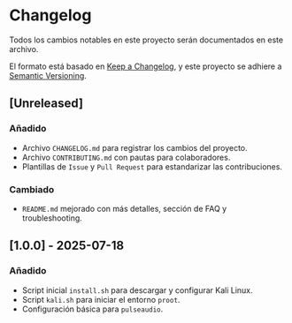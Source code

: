 # Changelog

Todos los cambios notables en este proyecto serán documentados en este archivo.

El formato está basado en [Keep a Changelog](https://keepachangelog.com/en/1.0.0/), y este proyecto se adhiere a [Semantic Versioning](https://semver.org/spec/v2.0.0.html).

## [Unreleased]

### Añadido
- Archivo `CHANGELOG.md` para registrar los cambios del proyecto.
- Archivo `CONTRIBUTING.md` con pautas para colaboradores.
- Plantillas de `Issue` y `Pull Request` para estandarizar las contribuciones.

### Cambiado
- `README.md` mejorado con más detalles, sección de FAQ y troubleshooting.

## [1.0.0] - 2025-07-18

### Añadido
- Script inicial `install.sh` para descargar y configurar Kali Linux.
- Script `kali.sh` para iniciar el entorno `proot`.
- Configuración básica para `pulseaudio`.
